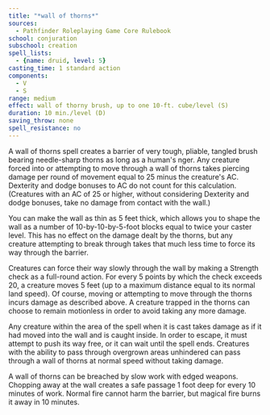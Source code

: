```yaml
---
title: "*wall of thorns*"
sources:
  - Pathfinder Roleplaying Game Core Rulebook
school: conjuration
subschool: creation
spell_lists:
  - {name: druid, level: 5}
casting_time: 1 standard action
components:
  - V
  - S
range: medium
effect: wall of thorny brush, up to one 10-ft. cube/level (S)
duration: 10 min./level (D)
saving_throw: none
spell_resistance: no
---
```


A wall of thorns spell creates a barrier of very tough, pliable, tangled brush bearing needle-sharp thorns as long as a human's  nger. Any creature forced into or attempting to move through a wall of thorns takes piercing damage per round of movement equal to 25 minus the creature's AC. Dexterity and dodge bonuses to AC do not count for this calculation. (Creatures with an AC of 25 or higher, without considering Dexterity and dodge bonuses, take no damage from contact with the wall.)

You can make the wall as thin as 5 feet thick, which allows you to shape the wall as a number of 10-by-10-by-5-foot blocks equal to twice your caster level. This has no effect on the damage dealt by the thorns, but any creature attempting to break through takes that much less time to force its way through the barrier.

Creatures can force their way slowly through the wall by making a Strength check as a full-round action. For every 5 points by which the check exceeds 20, a creature moves 5 feet (up to a maximum distance equal to its normal land speed). Of course, moving or attempting to move through the thorns incurs damage as described above. A creature trapped in the thorns can choose to remain motionless in order to avoid taking any more damage.

Any creature within the area of the spell when it is cast takes damage as if it had moved into the wall and is caught inside. In order to escape, it must attempt to push its way free, or it can wait until the spell ends. Creatures with the ability to pass through overgrown areas unhindered can pass through a wall of thorns at normal speed without taking damage.

A wall of thorns can be breached by slow work with edged weapons. Chopping away at the wall creates a safe passage 1 foot deep for every 10 minutes of work. Normal fire cannot harm the barrier, but magical fire burns it away in 10 minutes.

